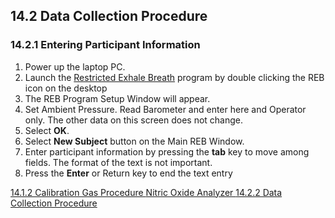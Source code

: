 ## 14.2 Data Collection Procedure

### 14.2.1 Entering Participant Information

1. Power up the laptop PC.
2. Launch the <u>Restricted Exhale Breath</u> program by double clicking the REB icon on the desktop
3. The REB Program Setup Window will appear.
4. Set Ambient Pressure. Read Barometer and enter here and Operator only. The other data on this screen does not change.
5. Select **OK**.
6. Select **New Subject** button on the Main REB Window.
7. Enter participant information by pressing the **tab** key to move among fields. The format of the text is not important.
8. Press the **Enter** or Return key to end the text entry


<div class="center">
<div class="btn-group">
  <a href=":pages_path:/manuals/nitric-oxide-analyzer/14-01-02-calibration-gas-procedure.md" class="btn btn-default">
    <span class="glyphicon glyphicon-chevron-left"></span>
    14.1.2 Calibration Gas Procedure
  </a>

  <a href=":pages_path:/manuals/nitric-oxide-analyzer" class="btn btn-default">
    <span class="glyphicon glyphicon-chevron-up"></span>
    Nitric Oxide Analyzer
  </a>

  <a href=":pages_path:/manuals/nitric-oxide-analyzer/14-02-02-data-collection-procedure.md" class="btn btn-success">
    14.2.2 Data Collection Procedure
    <span class="glyphicon glyphicon-chevron-right"></span>
  </a>
</div>
</div>
